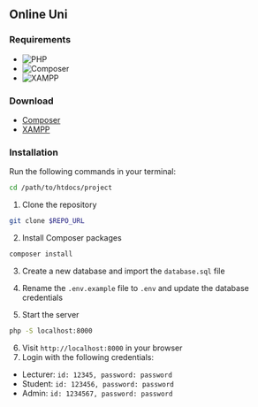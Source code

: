 ## Online Uni

### Requirements
- ![PHP](https://img.shields.io/badge/PHP-8.2.0-blue)
- ![Composer](https://img.shields.io/badge/Composer-2.1.9-blue)
- ![XAMPP](https://img.shields.io/badge/XAMPP-3.3.0-blue)

### Download
- [Composer](https://getcomposer.org/download/)
- [XAMPP](https://www.apachefriends.org/download.html)


### Installation
Run the following commands in your terminal:
```sh
cd /path/to/htdocs/project
```

1. Clone the repository
```sh
git clone $REPO_URL
```

2. Install Composer packages
```sh
composer install
```

3. Create a new database and import the `database.sql` file

4. Rename the `.env.example` file to `.env` and update the database credentials
5. Start the server
```sh
php -S localhost:8000
```
6. Visit `http://localhost:8000` in your browser
7. Login with the following credentials:
- Lecturer: `id: 12345, password: password`
- Student: `id: 123456, password: password`
- Admin: `id: 1234567, password: password`
